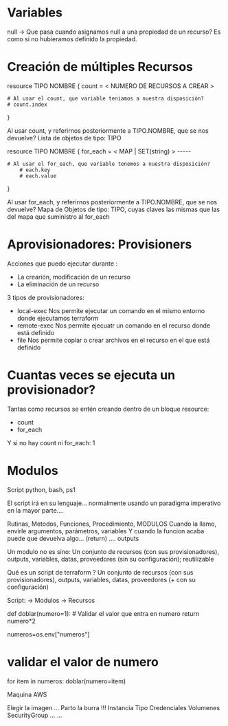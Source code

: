 # Variables

null -> Que pasa cuando asignamos null a una propiedad de un recurso?
        Es como si no hubieramos definido la propiedad.
    
# Creación de múltiples Recursos

resource TIPO NOMBRE {
    count = < NUMERO DE RECURSOS A CREAR >

    # Al usar el count, que variable teniamos a nuestra disposición?
    # count.index
}

Al usar count, y referirnos posteriormente a TIPO.NOMBRE, que se nos devuelve?
Lista de objetos de tipo: TIPO

resource TIPO NOMBRE {
    for_each = < MAP | SET(string) >
                -----
    
    # Al usar el for_each, que variable tenemos a nuestra disposición?
        # each.key
        # each.value
}

Al usar for_each, y referirnos posteriormente a TIPO.NOMBRE, que se nos devuelve?
Mapa de Objetos de tipo: TIPO, cuyas claves las mismas que las del 
mapa que suministro al for_each


# Aprovisionadores: Provisioners

Acciones que puedo ejecutar durante :
- La crearión, modificación de un recurso
- La eliminación de un recurso

3 tipos de provisionadores:
- local-exec        Nos permite ejecutar un comando en el mismo entorno
                    donde ejecutamos terraform  
- remote-exec       Nos permite ejecuatr un comando en el recurso 
                    donde está definido
- file              Nos permite copiar o crear archivos en el recurso en 
                    el que está definido

# Cuantas veces se ejecuta un provisionador? 

Tantas como recursos se entén creando dentro de un bloque resource: 
- count
- for_each

Y si no hay count ni for_each: 1






# Modulos

Script python, bash, ps1

El script irá en su lenguaje... normalmente usando un paradigma imperativo en la mayor parte....

Rutinas, Metodos, Funciones, Procedimiento, MODULOS
    Cuando la llamo, envirle argumentos, parámetros, variables
    Y cuando la funcion acaba puede que devuelva algo... (return) .... outputs

Un modulo no es sino:
Un conjunto de recursos (con sus provisionadores), outputs, variables, datas, proveedores (sin su configuración); reutilizable

Qué es un script de terraform ?
Un conjunto de recursos (con sus provisionadores), outputs, variables, datas, proveedores (+ con su configuración)

Script:
    ->  Modulos
                -> Recursos











def doblar(numero=1):
    # Validar el valor que entra en numero
    return numero*2




numeros=os.env["numeros"]
# validar el valor de numero
for item in numeros:
    doblar(numero=item)





Maquina AWS

Elegir la imagen ... Parto la burra !!!
Instancia
Tipo
Credenciales
Volumenes
SecurityGroup
...
...


